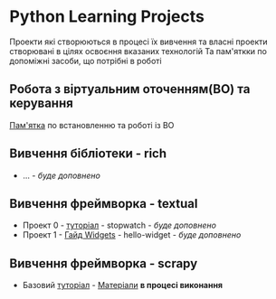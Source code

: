 # Python Learning Projects
Проекти які створюються в процесі їх вивчення та власні проекти створювані в цілях освоєння вказаних технологій
Та пам'яткки по допоміжні засоби, що потрібні в роботі

## Робота з віртуальним оточенням(ВО) та керування
[Пам'ятка](virtualenvwrapper-win) по встановленню та роботі із ВО 

## Вивчення бібліотеки - rich
- ... - _буде доповнено_

## Вивчення фреймворка - textual
- Проект 0 - [туторіал](https://textual.textualize.io/tutorial/) - stopwatch  - *буде доповнено*
- Проект 1 - [Гайд Widgets](https://textual.textualize.io/guide/widgets/) - hello-widget  - *буде доповнено*

## Вивчення фреймворка - scrapy
 - Базовий [туторіал](https://docs.scrapy.org/en/latest/intro/tutorial.html) - [Матеріали](scrapy/tutorial) __в процесі виконання__
